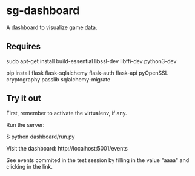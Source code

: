 # sg-dashboard
A dashboard to visualize game data.

## Requires

sudo apt-get install build-essential libssl-dev libffi-dev python3-dev

pip install flask flask-sqlalchemy flask-auth flask-api pyOpenSSL cryptography passlib sqlalchemy-migrate

## Try it out

First, remember to activate the virtualenv, if any.
 
Run the server:

$ python dashboard/run.py

Visit the dashboard: http://localhost:5001/events

See events commited in the test session by filling in the value "aaaa" and clicking in the link.